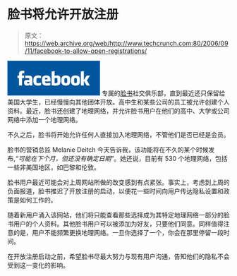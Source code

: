 # 脸书将允许开放注册

> 原文：<https://web.archive.org/web/http://www.techcrunch.com:80/2006/09/11/facebook-to-allow-open-registrations/>

[![](img/fdfd17a6958790479254a72792a21bf7.png)](https://web.archive.org/web/20220819225721/http://www.facebook.com/) 专属的[脸书](https://web.archive.org/web/20220819225721/http://crunchbase.com/company/facebook)社交俱乐部，直到最近还只保留给美国大学生，已经慢慢向其他团体开放。高中生和某些公司的员工被允许创建个人资料。最近，脸书还创建了地理网络，并允许脸书用户在他们的高中、大学或公司网络中添加一个地理网络。

不久之后，脸书将开始允许任何人直接加入地理网络，不管他们是否已经是会员。

脸书的营销总监 Melanie Deitch 今天告诉我，该功能将在不久的某个时候发布,*“可能在下个月，但还没有确定日期”*。她还说，目前有 530 个地理网络，包括一些非美国地区，如巴黎和伦敦。

脸书用户最近可能会对上周网站所做的改变感到有点紧张。事实上，考虑到上周的负面报道，脸书推迟了开放注册的启动，以便花一些时间向用户传达隐私设置和政策是如何工作的。

随着新用户涌入该网站，他们将只能查看那些选择成为其特定地理网络一部分的脸书用户的个人资料。其他脸书用户可以被添加为好友，只要他们同意。同样值得注意的是，用户不能频繁更换地理网络。一旦你选择了一个，你会在那里停留一段时间。

在开放注册启动之前，希望脸书尽最大努力与现有用户沟通，告知他们的隐私不会受到这一变化的影响。